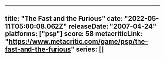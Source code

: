 
---
title: "The Fast and the Furious"
date: "2022-05-11T05:00:08.062Z"
releaseDate: "2007-04-24"
platforms: ["psp"]
score: 58
metacriticLink: "https://www.metacritic.com/game/psp/the-fast-and-the-furious"
series: []
---
